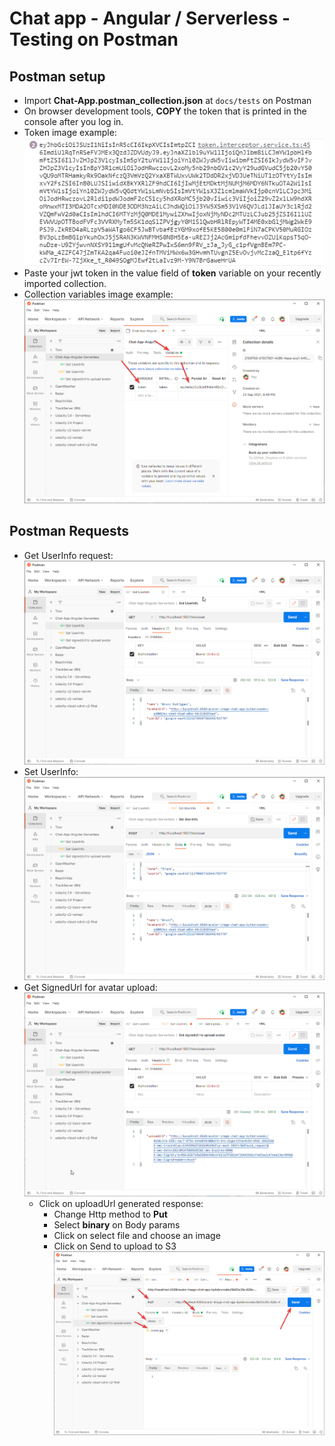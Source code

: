 # Chat app - Angular / Serverless - Testing on Postman

## Postman setup

 - Import **Chat-App.postman_collection.json** at `docs/tests` on Postman
 - On browser development tools, **COPY** the token that is printed in the console after you log in.
 - Token image example:
	  ![JWT Token](screenshots/postman-01.png)
- Paste your jwt token in the value field of **token** variable on your recently imported collection.
-  Collection variables image example:
	  ![Postman collection variables](screenshots/postman-02.png)

## Postman Requests
- Get UserInfo request:
	 ![Get UserInfo request](screenshots/postman-03.png)
- Set UserInfo:
	 ![Set UserInfo request](screenshots/postman-04.png)
- Get SignedUrl for avatar upload:
	 ![Get SignedUrl for avatar upload](screenshots/postman-05.png)
	- Click on uploadUrl generated response:
		- Change Http method to **Put**
		-  Select **binary** on Body params
		-  Click on select file and choose an image
		-  Click on Send to upload to S3
		 ![Get SignedUrl for avatar upload](screenshots/postman-06.png)